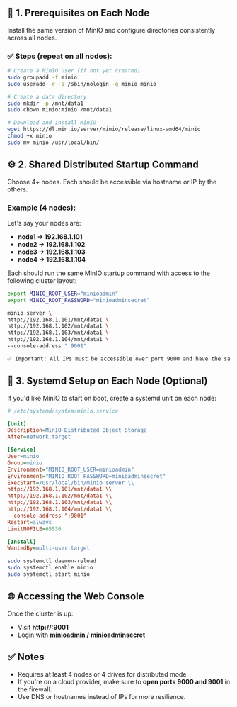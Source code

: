 ## 🧱 1. Prerequisites on Each Node
Install the same version of MinIO and configure directories consistently across all nodes.

### ✅ Steps (repeat on all nodes):
```bash
# Create a MinIO user (if not yet created)
sudo groupadd -f minio
sudo useradd -r -s /sbin/nologin -g minio minio

# Create a data directory
sudo mkdir -p /mnt/data1
sudo chown minio:minio /mnt/data1

# Download and install MinIO
wget https://dl.min.io/server/minio/release/linux-amd64/minio
chmod +x minio
sudo mv minio /usr/local/bin/
```
## ⚙️ 2. Shared Distributed Startup Command
Choose 4+ nodes. Each should be accessible via hostname or IP by the others.
### Example (4 nodes):
Let's say your nodes are:
* **node1 → 192.168.1.101**
* **node2 → 192.168.1.102**
* **node3 → 192.168.1.103**
* **node4 → 192.168.1.104**

Each should run the same MinIO startup command with access to the following cluster layout:

```bash
export MINIO_ROOT_USER="minioadmin"
export MINIO_ROOT_PASSWORD="minioadminsecret"

minio server \
http://192.168.1.101/mnt/data1 \
http://192.168.1.102/mnt/data1 \
http://192.168.1.103/mnt/data1 \
http://192.168.1.104/mnt/data1 \
--console-address ":9001"

✅ Important: All IPs must be accessible over port 9000 and have the same folder structure.
```

## 🔁 3. Systemd Setup on Each Node (Optional)
If you'd like MinIO to start on boot, create a systemd unit on each node:

```ini
# /etc/systemd/system/minio.service

[Unit]
Description=MinIO Distributed Object Storage
After=network.target

[Service]
User=minio
Group=minio
Environment="MINIO_ROOT_USER=minioadmin"
Environment="MINIO_ROOT_PASSWORD=minioadminsecret"
ExecStart=/usr/local/bin/minio server \\
http://192.168.1.101/mnt/data1 \\
http://192.168.1.102/mnt/data1 \\
http://192.168.1.103/mnt/data1 \\
http://192.168.1.104/mnt/data1 \\
--console-address ":9001"
Restart=always
LimitNOFILE=65536

[Install]
WantedBy=multi-user.target
```
```bash
sudo systemctl daemon-reload
sudo systemctl enable minio
sudo systemctl start minio
```
## 🌐 Accessing the Web Console
Once the cluster is up:
- Visit **http://<any-node-ip>:9001**
- Login with **minioadmin / minioadminsecret**

## ✅ Notes
- Requires at least 4 nodes or 4 drives for distributed mode.
- If you're on a cloud provider, make sure to **open ports 9000 and 9001** in the firewall.
- Use DNS or hostnames instead of IPs for more resilience.
